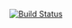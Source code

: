 [![Build Status](https://travis-ci.org/Hevelian/hevelian-exonite.svg?branch=master)](https://travis-ci.org/Hevelian/hevelian-exonite)
